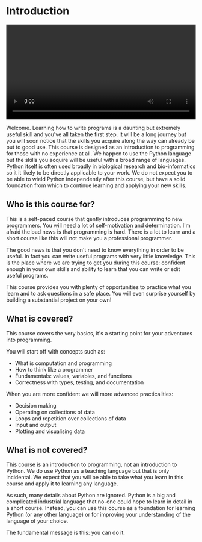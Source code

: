 # Introduction

<video width="100%" controls>
  <source src="https://storage.googleapis.com/vib-training-data/VIDEOS/Python/lesson1.mp4" type="video/mp4">
  Your browser does not support the video tag.
 </video>

Welcome. Learning how to write programs is a daunting but extremely useful skill and you've all
taken the first step. It will be a long journey but you will soon notice that the skills you
acquire along the way can already be put to good use. This course is designed as an introduction
to programming for those with no experience at all. We happen to use the Python language but the skills
you acquire will be useful with a broad range of languages. Python itself is often used broadly
in biological research and bio-informatics so it it likely to be directly applicable to your work.
We do not expect you to be able to wield Python independently after this course, but have a solid
foundation from which to continue learning and applying your new skills.


## Who is this course for?

This is a self-paced course that gently introduces programming to new programmers. You will need a lot
of self-motivation and determination. I'm afraid the bad news is that programming is hard. There is
a lot to learn and a short course like this will not make you a professional programmer.

The good news is that you don't need to know everything in order to be useful. In fact you can write
useful programs with very little knowledge. This is the place where we are trying to get you during
this course: confident enough in your own skills and ability to learn that you can write or edit
useful programs.

This course provides you with plenty of opportunities to practice what you learn and to ask questions
in a safe place. You will even surprise yourself by building a substantial project on your own!

## What is covered?

This course covers the very basics, it's a starting point for your adventures into programming.

You will start off with concepts such as:

 - What is computation and programming
 - How to think like a programmer
 - Fundamentals: values, variables, and functions
 - Correctness with types, testing, and documentation
 
When you are more confident we will more advanced practicalities:

 - Decision making
 - Operating on collections of data
 - Loops and repetition over collections of data
 - Input and output
 - Plotting and visualising data

## What is not covered?

This course is an introduction to programming, not an introduction to Python. We do use Python
as a teaching language but that is only incidental. We expect that you will be able to take what
you learn in this course and apply it to learning any language.

As such, many details about Python are ignored. Python is a big and complicated industrial language
that no-one could hope to learn in detail in a short course. Instead, you can use this course as
a foundation for learning Python (or any other language) or for improving your understanding of
the language of your choice.

The fundamental message is this: you can do it.
